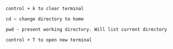 
```control + k to clear terminal```

```cd ~ change directory to home```

```pwd - present working directory. Will list current directory```

```control + T to open new terminal```
